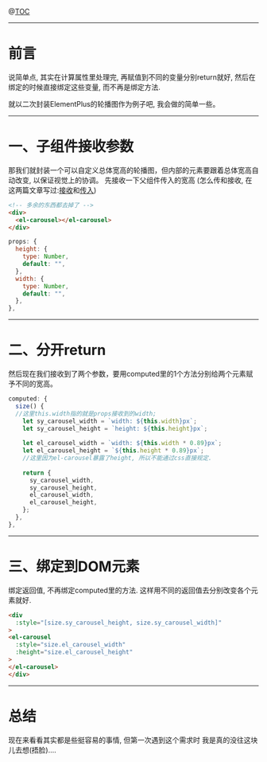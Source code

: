 @[TOC](文章目录)

---

# 前言
说简单点, 其实在计算属性里处理完, 再赋值到不同的变量分别return就好, 然后在绑定的时候直接绑定这些变量, 而不再是绑定方法.

就以二次封装ElementPlus的轮播图作为例子吧, 我会做的简单一些。

---

# 一、子组件接收参数
那我们就封装一个可以自定义总体宽高的轮播图，但内部的元素要跟着总体宽高自动改变, 以保证视觉上的协调。
先接收一下父组件传入的宽高
(怎么传和接收, 在这两篇文章写过:[接收](https://blog.csdn.net/qq_52697994/article/details/116115796)和[传入](https://blog.csdn.net/qq_52697994/article/details/119146513))

```html
<!-- 多余的东西都去掉了 -->
<div>
  <el-carousel></el-carousel>
</div>
```

```javascript
props: {
  height: {
    type: Number,
    default: "",
  },
  width: {
    type: Number,
    default: "",
  },
},
```

---

# 二、分开return
然后现在我们接收到了两个参数，要用computed里的1个方法分别给两个元素赋予不同的宽高。

```javascript
computed: {
  size() {
  //这里this.width指的就是props接收到的width;
    let sy_carousel_width = `width: ${this.width}px`;
    let sy_carousel_height = `height: ${this.height}px`;
    
    let el_carousel_width = `width: ${this.width * 0.89}px`;
    let el_carousel_height = `${this.height * 0.89}px`;
    //这里因为el-carousel暴露了height, 所以不能通过css直接规定.
    
    return {
      sy_carousel_width,
      sy_carousel_height,
      el_carousel_width,
      el_carousel_height,
    };
  },
},
```

---

# 三、绑定到DOM元素
绑定返回值, 不再绑定computed里的方法.
这样用不同的返回值去分别改变各个元素就好.
```html
<div
  :style="[size.sy_carousel_height, size.sy_carousel_width]"
>
<el-carousel
  :style="size.el_carousel_width"
  :height="size.el_carousel_height"
>
</el-carousel>
</div>
```

---

# 总结
现在来看看其实都是些挺容易的事情, 但第一次遇到这个需求时
我是真的没往这块儿去想(捂脸)....